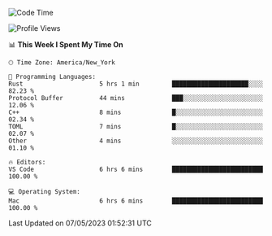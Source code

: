 <!--START_SECTION:waka-->
![Code Time](http://img.shields.io/badge/Code%20Time-364%20hrs%2015%20mins-blue)

![Profile Views](http://img.shields.io/badge/Profile%20Views-21-blue)

📊 **This Week I Spent My Time On** 

```text
🕑︎ Time Zone: America/New_York

💬 Programming Languages: 
Rust                     5 hrs 1 min         █████████████████████░░░░   82.23 % 
Protocol Buffer          44 mins             ███░░░░░░░░░░░░░░░░░░░░░░   12.06 % 
C++                      8 mins              █░░░░░░░░░░░░░░░░░░░░░░░░   02.34 % 
TOML                     7 mins              █░░░░░░░░░░░░░░░░░░░░░░░░   02.07 % 
Other                    4 mins              ░░░░░░░░░░░░░░░░░░░░░░░░░   01.10 % 

🔥 Editors: 
VS Code                  6 hrs 6 mins        █████████████████████████   100.00 % 

💻 Operating System: 
Mac                      6 hrs 6 mins        █████████████████████████   100.00 % 
```


 Last Updated on 07/05/2023 01:52:31 UTC
<!--END_SECTION:waka-->
